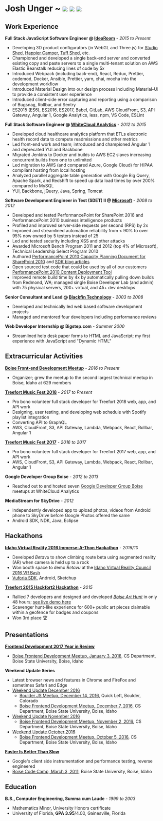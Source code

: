 # Josh Unger ~ [<img src="https://github.com/favicon.ico" />](https://github.com/joshunger/) [<img src="https://gitlab.com/favicon.ico" />](https://gitlab.com/joshunger/) [<img src="https://abs.twimg.com/favicons/favicon.ico" />](https://twitter.com/joshunger/)

<!--
* Craft high quality web applications that customers crave 
* Change the way we engineer software by seeking smarter and more efficient methods
-->
## Work Experience
**Full Stack JavaScript Software Engineer @ [IdeaRoom](http://www.idearoominc.com)** - *2015 to Present*
* Developing 3D product configurators (in WebGL and Three.js) for [Studio Shed](https://www.studio-shed.com/), [Happier Camper](http://happiercamper.com), [Tuff Shed](https://www.tuffshed.com/), etc.
* Championed and developed a single back-end server and converted existing copy and paste servers to a single multi-tenant solution on AWS Elastic Beanstalk reducing lines of code by 5x
* Introduced Webpack (including back-end), React, Redux, Prettier, codemod, Docker, Ansible, Prettier, yarn, chai, mocha into the development workflow
* Introduced Material Design into our design process including Material-UI to provide a consistent user experience <!-- * server-side GPU rendering on AWS -->
* Introduced client-side error capturing and reporting using a comparison of Bugsnag, Rollbar, and Sentry
* ES2015 (ES6), ES2016, ES2017, Babel, GitLab, AWS CloudFront, S3, API Gateway, Angular 1, Google Analytics, less, npm, VS Code, ESLint

**Full Stack Software Engineer @ [WhiteCloud Analytics](http://whitecloudanalytics.com/)** - *2012 to 2015*
* Developed cloud healthcare analytics platform that ETLs electronic health record data to compute readmissions and other metrics 
* Led front-end work and team; introduced and championed Angular 1 and deprecated YUI and Backbone
* Migrated Jenkins to Docker and builds to AWS EC2 slaves increasing concurrent builds from one to unlimited
* Led migration to AWS (and compared Azure, Google Cloud) for HIPAA compliant hosting from local hosting
* Analyzed parallel aggregate table generation with Google Big Query, Apache Spark, and Redshift to speed up data load times by over 200% compared to MySQL
* YUI, Backbone, jQuery, Java, Spring, Tomcat

**Software Development Engineer in Test (SDET) II @ [Microsoft](http://www.microsoft.com)** - *2008 to 2012*
* Developed and tested PerformancePoint for SharePoint 2016 and PerformancePoint 2010 business intelligence products
* Profiled and improved server-side requests per second (RPS) by 2x
* Improved and streamlined automation reliability from < 90% to over 95% now owned by 5 testers instead of 25
* Led and tested security including XSS and other attacks
* Awarded Microsoft Bench Program 2011 and 2012 (top 4% of Microsoft), Technical Leadership Select Program 2010
* Authored [PerformancePoint 2010 Capacity Planning Document for SharePoint 2010](https://technet.microsoft.com/en-us/library/ff955652.aspx) and [SDK blog articles](https://blogs.msdn.microsoft.com/performancepoint/)
* Open sourced test code that could be used by all of our customers [PerformancePoint 2010 Content Deployment Tool](http://ppscd.codeplex.com/)
* Improved remote build time by 4x by automatically pulling down builds from Redmond, WA; managed single Boise Developer Lab (and admin) with 75 physical servers, 200+ virtual, and 45+ dev desktops

**Senior Consultant and Lead @ [Blackfin Technology](https://www.linkedin.com/company/blackfin)** - *2003 to 2008*
* Developed and technically led web based software development projects
* Managed and mentored four developers including performance reviews

<!-- **System Administrator @ Shands Hospital, University Florida** - *2003 - 2001* -->

**Web Developer Internship @ Bigstep.com** - *Summer 2000*
* Streamlined help desk paper forms to HTML and JavaScript; my first experience with JavaScript and "Dynamic HTML"

## Extracurricular Activities
**[Boise Front-end Development Meetup](http://www.meetup.com/frontend-devs/)** - *2016 to Present*
 * Organizer; grew the meetup to the second largest technical meetup in Boise, Idaho at 629 members

**[Treefort Music Fest 2018](https://www.treefortmusicfest.com/)** - *2017 to Present*
 * Pro bono volunteer full stack developer for Treefort 2018 web, app, and API work
 * Designing, user testing, and developing web schedule with Spotify playlist integration
 * Converting API to GraphQL
 * AWS, CloudFront, S3, API Gateway, Lambda, Webpack, React, Rollbar, Angular 1

**[Treefort Music Fest 2017](https://www.treefortmusicfest.com/)** - *2016 to 2017*
 * Pro bono volunteer full stack developer for Treefort 2017 web, app, and API work
 * AWS, CloudFront, S3, API Gateway, Lambda, Webpack, React, Rollbar, Angular 1

**Google Developer Group Boise** - *2012 to 2013*
 * Reached out to and hosted seven [Google Developer Group Boise](http://gdgb.org/) meetups at WhiteCloud Analytics

**MediaStream for SkyDrive** - *2012*
 * Independently developed app to upload photos, videos from Android phone to SkyDrive before Google Photos offered the same
 * Android SDK, NDK, Java, Eclipse

## Hackathons
**[Idaho Virtual Reality 2016 Immerse-A-Thon Hackathon](http://idahovirtualreality.com/ivrc-2016-immerse-a-thon/)** - *2016/10*
* Developed *Betavu* to show climbing route beta using augmented reality (AR) when camera is held up to a rock
* Won booth space to demo *Betavu* at the [Idaho Virtual Reality Council 2016 VR Bash](https://idahovirtualreality.com/ivrc-2016-vr-bash/)
* [Vuforia SDK](https://www.vuforia.com/), Android, Sketchup

**[Treefort 2015 Hackfort2 Hackathon](https://www.treefortmusicfest.com/forts/hackfort/)** - *2015*
* Rallied 7 developers and designed and developed *[Boise Art Hunt](http://www.boiseweekly.com/Cobweb/archives/2015/03/29/treefort-2015-datefort-app-wins-hackfort2-hackathon)* in only 48 hours; [see live demo here](https://hackfort-2-art-hunt.herokuapp.com)
* Scavenger hunt-like experience for 600+ public art pieces claimable within a geofence for badges and coupons
* Won 3rd place :trophy:

## Presentations
**[Frontend Development 2017 Year in Review](https://github.com/joshunger/joshunger.com/blob/master/frontend-development-2017-year-in-review.md)**
  * [Boise Frontend Development Meetup, January 3, 2018](https://www.meetup.com/frontend-devs/events/246206347/), CS Department, Boise State University, Boise, Idaho

**Weekend Update Series**
* Latest browser news and features in Chrome and FireFox and sometimes Safari and Edge
* [Weekend Update December 2016](https://gitlab.com/joshunger/public/blob/master/weekend-update-2016-12.md) 
  - [Boulder JS Meetup, December 14, 2016](https://www.meetup.com/Boulder-JS/events/234442770/), Quick Left, Boulder, Colorado
  - [Boise Frontend Development Meetup, December 7, 2016](https://www.meetup.com/frontend-devs/events/234035953/), CS Department, Boise State University, Boise, Idaho
* [Weekend Update November 2016](https://gitlab.com/joshunger/public/blob/master/weekend-update-2016-11.md)
  - [Boise Frontend Development Meetup, November 2, 2016](https://www.meetup.com/frontend-devs/events/234727471/), CS Department, Boise State University, Boise, Idaho
* [Weekend Update October 2016](https://gitlab.com/joshunger/public/blob/master/weekend-update-2016-10.md)
  - [Boise Frontend Development Meetup, October 5, 2016](https://www.meetup.com/frontend-devs/events/234035969/), CS Department, Boise State University, Boise, Idaho

**[Faster Is Better Than Slow](http://joshunger.com/boisecodecamp2011/Boise-Code-Camp-2011-Fast-is-better-than-slow.pdf)**
 * Google's client side instrumentation and performance testing, reverse engineered
 * [Boise Code Camp, March 3, 2011](http://boisecodecamp.com/), Boise State University, Boise, Idaho

## Education
**B.S., Computer Engineering, Summa cum Laude** - *1999 to 2003*
 * Mathematics Minor, University Honors certificate
 * University of Florida, **GPA 3.95**/4.00, Gainesville, Florida
